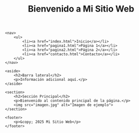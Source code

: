 <!DOCTYPE html>
<html lang="es">
<head>
    <meta charset="UTF-8">
    <meta name="viewport" content="width=device-width, initial-scale=1.0">
    <title>Mi Sitio Web</title>
    <link rel="stylesheet" href="styles.css">
</head>
<body>
    <header>
        <h1>Bienvenido a Mi Sitio Web</h1>
    </header>
    
    <nav>
        <ul>
            <li><a href="index.html">Inicio</a></li>
            <li><a href="pagina1.html">Página 1</a></li>
            <li><a href="pagina2.html">Página 2</a></li>
            <li><a href="contacto.html">Contacto</a></li>
        </ul>
    </nav>
    
    <aside>
        <h2>Barra lateral</h2>
        <p>Información adicional aquí.</p>
    </aside>
    
    <section>
        <h2>Sección Principal</h2>
        <p>Bienvenido al contenido principal de la página.</p>
        <img src="imagen.jpg" alt="Imagen de ejemplo">
    </section>
    
    <footer>
        <p>&copy; 2025 Mi Sitio Web</p>
    </footer>
</body>
</html>

